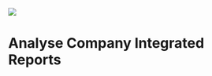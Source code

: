 ![](https://www.funcas.es/wp-content/uploads/2020/03/logo.png)

# Analyse Company Integrated Reports 
